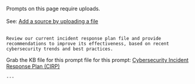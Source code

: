 Prompts on this page require uploads. <br><br>
See: <a href="https://rodtrent.substack.com/p/brief-how-to-search-microsoft-documentation" target="_blank">Add a source by uploading a file</a> 
<br><br>
```
Review our current incident response plan file and provide recommendations to improve its effectiveness, based on recent cybersecurity trends and best practices.
```
Grab the KB file for this prompt file for this prompt: 
<a href="https://github.com/rod-trent/Copilot-for-Security/blob/main/Prompts/Plugins/Knowledge_Base_Files/Cybersecurity%20Incident%20Response%20Plan.docx" target="_blank">Cybersecurity Incident Response Plan (CIRP)</a>
```
---
```
